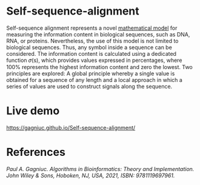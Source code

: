 # Self-sequence-alignment

Self-sequence alignment represents a novel [mathematical model](https://figshare.com/articles/figure/Self-Sequence_Alignment_-_Implementation_vs_model_pdf/19205139) for measuring the information content in biological sequences, such as DNA, RNA, or proteins. Nevertheless, the use of this model is not limited to biological sequences. Thus, any symbol inside a sequence can be considered. The information content is calculated using a dedicated function 𝜎(s), which provides values expressed in percentages, where 100% represents the highest information content and zero the lowest. Two principles are explored: A global principle whereby a single value is obtained for a sequence of any length and a local approach in which a series of values are used to construct signals along the sequence.



# Live demo
https://gagniuc.github.io/Self-sequence-alignment/

# References

<i>Paul A. Gagniuc. Algorithms in Bioinformatics: Theory and Implementation. John Wiley & Sons, Hoboken, NJ, USA, 2021, ISBN: 9781119697961.</i>
